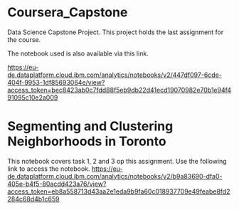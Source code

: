 # Coursera_Capstone
Data Science Capstone Project. This project holds the last assignment for the course.

The notebook used is also available via this link.

https://eu-de.dataplatform.cloud.ibm.com/analytics/notebooks/v2/447df097-6cde-404f-9953-1df85693064e/view?access_token=bec8423ab0c7fdd88f5eb9db22d41ecd19070982e70b1e94f491095c10e2a009

# Segmenting and Clustering Neighborhoods in Toronto
This notebook covers task 1, 2 and 3 op this assignment. Use the following link to access the notebook.
https://eu-de.dataplatform.cloud.ibm.com/analytics/notebooks/v2/b9a83690-dfa0-405e-b4f5-80acdd423a76/view?access_token=eb8a558713d43aa2e1eda9b9fa60c018937709e49feabe8fd2284c68d4b1c659

